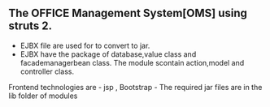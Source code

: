 The OFFICE Management System[OMS] using struts 2. 
-----------------------------------------------------------
- EJBX file are used for to convert to jar.
- EJBX have the package of database,value class and facademanagerbean class.
The module scontain action,model and controller class.

Frontend technologies are - jsp , Bootstrap
        - The required jar files are in the lib folder of modules
